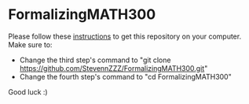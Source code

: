 # FormalizingMATH300
Please follow these [instructions](https://leanprover-community.github.io/install/project.html#working-on-an-existing-project) to get this repository on your computer. Make sure to:
- Change the third step's command to "git clone https://github.com/StevennZZZ/FormalizingMATH300.git"
- Change the fourth step's command to "cd FormalizingMATH300"

Good luck :)
